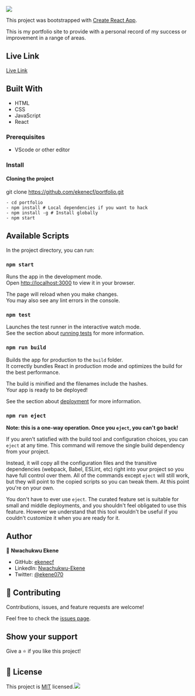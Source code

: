 
<img src="https://camo.githubusercontent.com/abb97269de2982c379cbc128bba93ba724d8822bfbe082737772bd4feb59cb54/68747470733a2f2f63646e2e7261776769742e636f6d2f73696e647265736f726875732f617765736f6d652f643733303566333864323966656437386661383536353265336136336531353464643865383832392f6d656469612f62616467652e737667">

This project was bootstrapped with [Create React App](https://github.com/facebook/create-react-app).

This is my portfolio site to provide with a personal record of my success or improvement in a range of areas.


## Live Link

[Live Link](https://startling-beignet-56b4c5.netlify.app/)

## Built With

- HTML
- CSS
- JavaScript
- React

### Prerequisites

- VScode or other editor

### Install

#### Cloning the project

 git clone https://github.com/ekenecf/portfolio.git <Your-Build-Directory>
``` 
- cd portfolio
- npm install # Local dependencies if you want to hack
- npm install -g # Install globally 
- npm start
```


## Available Scripts

In the project directory, you can run:

### `npm start`

Runs the app in the development mode.\
Open [http://localhost:3000](http://localhost:3000) to view it in your browser.

The page will reload when you make changes.\
You may also see any lint errors in the console.

### `npm test`

Launches the test runner in the interactive watch mode.\
See the section about [running tests](https://facebook.github.io/create-react-app/docs/running-tests) for more information.

### `npm run build`

Builds the app for production to the `build` folder.\
It correctly bundles React in production mode and optimizes the build for the best performance.

The build is minified and the filenames include the hashes.\
Your app is ready to be deployed!

See the section about [deployment](https://facebook.github.io/create-react-app/docs/deployment) for more information.

### `npm run eject`

**Note: this is a one-way operation. Once you `eject`, you can't go back!**

If you aren't satisfied with the build tool and configuration choices, you can `eject` at any time. This command will remove the single build dependency from your project.

Instead, it will copy all the configuration files and the transitive dependencies (webpack, Babel, ESLint, etc) right into your project so you have full control over them. All of the commands except `eject` will still work, but they will point to the copied scripts so you can tweak them. At this point you're on your own.

You don't have to ever use `eject`. The curated feature set is suitable for small and middle deployments, and you shouldn't feel obligated to use this feature. However we understand that this tool wouldn't be useful if you couldn't customize it when you are ready for it.

## Author

👤 **Nwachukwu Ekene**

- GitHub: [ekenecf](https://github.com/ekenecf)
- LinkedIn: [Nwachukwu-Ekene](https://www.linkedin.com/in/nwachukwuekene/)
- Twitter: [@ekene070](https://www.twitter.com/ekene070)


## 🤝 Contributing

Contributions, issues, and feature requests are welcome!

Feel free to check the [issues page](https://github.com/ekenecf/portfolio/issues).

## Show your support

Give a ⭐️ if you like this project!

## 📝 License

This project is [MIT](./LICENSE) licensed.![](https://img.shields.io/badge/Microverse-blueviolet)
